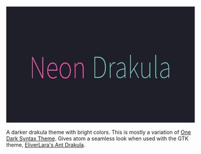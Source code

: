 <p align="center">
  <img width="600" height="311" src="https://github.com/akshat46/neon-drakula-syntax/blob/master/neon-drakula.png?raw=true">
</p>

A darker drakula theme with bright colors. This is mostly a variation of [One Dark Syntax Theme](https://github.com/atom/one-dark-syntax). Gives atom a seamless look when used with the GTK theme, [EliverLara's Ant Drakula](https://github.com/EliverLara/Ant-Dracula).
